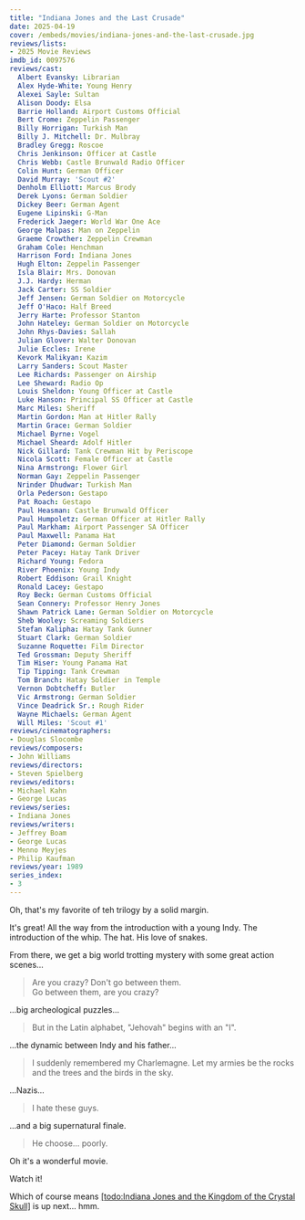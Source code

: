```yaml
---
title: "Indiana Jones and the Last Crusade"
date: 2025-04-19
cover: /embeds/movies/indiana-jones-and-the-last-crusade.jpg
reviews/lists:
- 2025 Movie Reviews
imdb_id: 0097576
reviews/cast:
  Albert Evansky: Librarian
  Alex Hyde-White: Young Henry
  Alexei Sayle: Sultan
  Alison Doody: Elsa
  Barrie Holland: Airport Customs Official
  Bert Crome: Zeppelin Passenger
  Billy Horrigan: Turkish Man
  Billy J. Mitchell: Dr. Mulbray
  Bradley Gregg: Roscoe
  Chris Jenkinson: Officer at Castle
  Chris Webb: Castle Brunwald Radio Officer
  Colin Hunt: German Officer
  David Murray: 'Scout #2'
  Denholm Elliott: Marcus Brody
  Derek Lyons: German Soldier
  Dickey Beer: German Agent
  Eugene Lipinski: G-Man
  Frederick Jaeger: World War One Ace
  George Malpas: Man on Zeppelin
  Graeme Crowther: Zeppelin Crewman
  Graham Cole: Henchman
  Harrison Ford: Indiana Jones
  Hugh Elton: Zeppelin Passenger
  Isla Blair: Mrs. Donovan
  J.J. Hardy: Herman
  Jack Carter: SS Soldier
  Jeff Jensen: German Soldier on Motorcycle
  Jeff O'Haco: Half Breed
  Jerry Harte: Professor Stanton
  John Hateley: German Soldier on Motorcycle
  John Rhys-Davies: Sallah
  Julian Glover: Walter Donovan
  Julie Eccles: Irene
  Kevork Malikyan: Kazim
  Larry Sanders: Scout Master
  Lee Richards: Passenger on Airship
  Lee Sheward: Radio Op
  Louis Sheldon: Young Officer at Castle
  Luke Hanson: Principal SS Officer at Castle
  Marc Miles: Sheriff
  Martin Gordon: Man at Hitler Rally
  Martin Grace: German Soldier
  Michael Byrne: Vogel
  Michael Sheard: Adolf Hitler
  Nick Gillard: Tank Crewman Hit by Periscope
  Nicola Scott: Female Officer at Castle
  Nina Armstrong: Flower Girl
  Norman Gay: Zeppelin Passenger
  Nrinder Dhudwar: Turkish Man
  Orla Pederson: Gestapo
  Pat Roach: Gestapo
  Paul Heasman: Castle Brunwald Officer
  Paul Humpoletz: German Officer at Hitler Rally
  Paul Markham: Airport Passenger SA Officer
  Paul Maxwell: Panama Hat
  Peter Diamond: German Soldier
  Peter Pacey: Hatay Tank Driver
  Richard Young: Fedora
  River Phoenix: Young Indy
  Robert Eddison: Grail Knight
  Ronald Lacey: Gestapo
  Roy Beck: German Customs Official
  Sean Connery: Professor Henry Jones
  Shawn Patrick Lane: German Soldier on Motorcycle
  Sheb Wooley: Screaming Soldiers
  Stefan Kalipha: Hatay Tank Gunner
  Stuart Clark: German Soldier
  Suzanne Roquette: Film Director
  Ted Grossman: Deputy Sheriff
  Tim Hiser: Young Panama Hat
  Tip Tipping: Tank Crewman
  Tom Branch: Hatay Soldier in Temple
  Vernon Dobtcheff: Butler
  Vic Armstrong: German Soldier
  Vince Deadrick Sr.: Rough Rider
  Wayne Michaels: German Agent
  Will Miles: 'Scout #1'
reviews/cinematographers:
- Douglas Slocombe
reviews/composers:
- John Williams
reviews/directors:
- Steven Spielberg
reviews/editors:
- Michael Kahn
- George Lucas
reviews/series:
- Indiana Jones
reviews/writers:
- Jeffrey Boam
- George Lucas
- Menno Meyjes
- Philip Kaufman
reviews/year: 1989
series_index:
- 3
---
```

Oh, that's my favorite of teh trilogy by a solid margin. 

It's great! All the way from the introduction with a young Indy. The introduction of the whip. The hat. His love of snakes. 

From there, we get a big world trotting mystery with some great action scenes...

> Are you crazy? Don't go between them.  
> Go between them, are you crazy?

...big archeological puzzles...

> But in the Latin alphabet, "Jehovah" begins with an "I".

...the dynamic between Indy and his father...

> I suddenly remembered my Charlemagne. Let my armies be the rocks and the trees and the birds in the sky.

...Nazis...

> I hate these guys.

...and a big supernatural finale.

> He choose... poorly. 

Oh it's a wonderful movie. 

Watch it!

Which of course means [[todo:Indiana Jones and the Kingdom of the Crystal Skull]]() is up next... hmm. 

<!--more-->